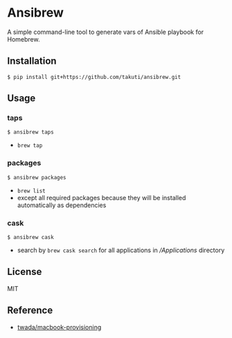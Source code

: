 Ansibrew
========

A simple command-line tool to generate vars of Ansible playbook for Homebrew.

## Installation

```
$ pip install git+https://github.com/takuti/ansibrew.git
```

## Usage

### taps

```
$ ansibrew taps
```

- `brew tap`

### packages

```
$ ansibrew packages
```

- `brew list`
- except all required packages because they will be installed automatically as dependencies

### cask

```
$ ansibrew cask
```

- search by `brew cask search` for all applications in */Applications* directory

## License

MIT

## Reference

- [twada/macbook-provisioning](https://github.com/twada/macbook-provisioning)